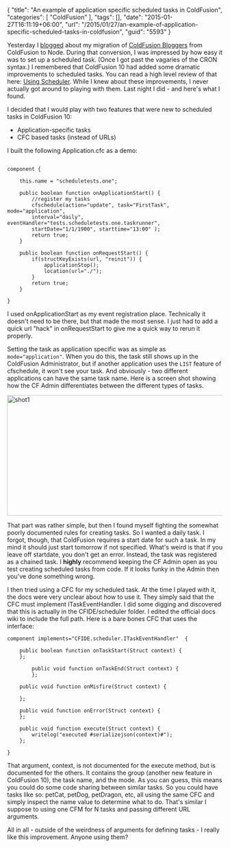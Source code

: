 {
	"title": "An example of application specific scheduled tasks in ColdFusion",
	"categories": [
		"ColdFusion"
	],
	"tags": [],
	"date": "2015-01-27T16:11:19+06:00",
	"url": "/2015/01/27/an-example-of-application-specific-scheduled-tasks-in-coldfusion",
	"guid": "5593"
}

Yesterday I <a href="http://www.raymondcamden.com/2015/01/26/coldfusion-bloggers-migrated-to-node-js">blogged</a> about my migration of <a href="http://www.coldfusionbloggers.org">ColdFusion Bloggers</a> from ColdFusion to Node. During that conversion, I was impressed by how easy it was to set up a scheduled task. (Once I got past the vagaries of the CRON syntax.) I remembered that ColdFusion 10 had added some dramatic improvements to scheduled tasks. You can read a high level review of that here: <a href="https://wikidocs.adobe.com/wiki/display/coldfusionen/Using+Scheduler">Using Scheduler</a>. While I knew about these improvements, I never actually got around to playing with them. Last night I did - and here's what I found.

<!--more-->

I decided that I would play with two features that were new to scheduled tasks in ColdFusion 10:

<ul>
<li>Application-specific tasks
<li>CFC based tasks (instead of URLs)
</ul>

I built the following Application.cfc as a demo:

<pre><code class="language-javascript">
component {

	this.name = &quot;scheduletests.one&quot;;
	
	public boolean function onApplicationStart() {
		//register my tasks
		cfschedule(action=&quot;update&quot;, task=&quot;FirstTask&quot;, mode=&quot;application&quot;,
		interval=&quot;daily&quot;, eventHandler=&quot;tests.scheduletests.one.taskrunner&quot;,
		startDate=&quot;1/1/1900&quot;, starttime=&quot;13:00&quot; );
		return true; 
	}	

	public boolean function onRequestStart() {
		if(structKeyExists(url, &quot;reinit&quot;)) {
			applicationStop();
			location(url=&quot;./&quot;);	
		}	
		return true;
	}

}
</code></pre>

I used onApplicationStart as my event registration place. Technically it doesn't need to be there, but that made the most sense. I just had to add a quick url "hack" in onRequestStart to give me a quick way to rerun it properly.

Setting the task as application specific was as simple as <code>mode="application"</code>. When you do this, the task still shows up in the ColdFusion Administrator, but if another application uses the <code>LIST</code> feature of cfschedule, it won't see your task. And obviously - two different applications can have the same task name. Here is a screen shot showing how the CF Admin differentiates between the different types of tasks.

<a href="http://www.raymondcamden.com/wp-content/uploads/2015/01/shot1.png"><img src="http://static.raymondcamden.com/images/wp-content/uploads/2015/01/shot1.png" alt="shot1" width="800" height="281" class="alignnone size-full wp-image-5594" /></a>

That part was rather simple, but then I found myself fighting the somewhat poorly documented rules for creating tasks. So I wanted a daily task. I forgot, though, that ColdFusion requires a start date for such a task. In my mind it should just start tomorrow if not specified. What's weird is that if you leave off startdate, you don't get an error. Instead, the task was registered as a chained task. I <strong>highly</strong> recommend keeping the CF Admin open as you test creating scheduled tasks from code. If it looks funky in the Admin then you've done something wrong. 

I then tried using a CFC for my scheduled task. At the time I played with it, the docs were very unclear about how to use it. They simply said that the CFC must implement ITaskEventHandler. I did some digging and discovered that this is actually in the CFIDE/scheduler folder. I edited the official docs wiki to include the full path. Here is a bare bones CFC that uses the interface:

<pre><code class="language-javascript">component implements=&quot;CFIDE.scheduler.ITaskEventHandler&quot;  {
	
	public boolean function onTaskStart(Struct context) {
	};
	
    	public void function onTaskEnd(Struct context) {
    	};

	public void function onMisfire(Struct context) {
		
	};
	
	public void function onError(Struct context) {
	};

	public void function execute(Struct context) {
		writelog(&quot;executed #serializejson(context)#&quot;);
	};
	
}</code></pre>

That argument, context, is not documented for the execute method, but is documented for the others. It contains the group (another new feature in ColdFusion 10), the task name, and the mode. As you can guess, this means you could do some code sharing between similar tasks. So you could have tasks like so: petCat, petDog, petDragon, etc, all using the same CFC and simply inspect the name value to determine what to do. That's similar I suppose to using one CFM for N tasks and passing different URL arguments. 

All in all - outside of the weirdness of arguments for defining tasks - I really like this improvement. Anyone using them?
